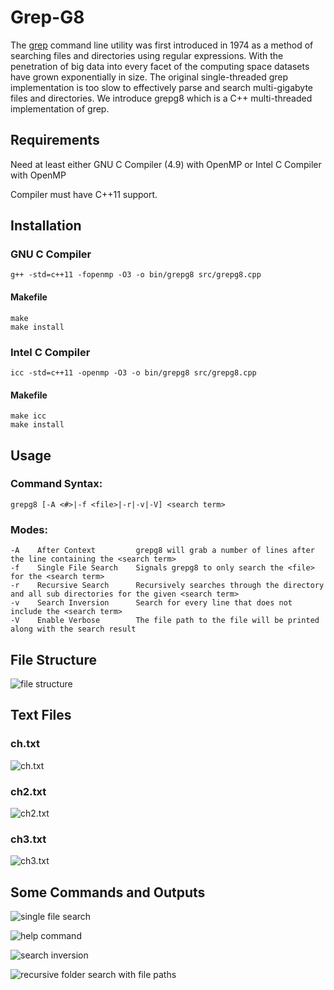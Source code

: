 # Grep-G8

The [grep](https://en.wikipedia.org/wiki/Grep) command line utility was first introduced in 1974 as a method of searching files and directories using regular expressions. With the penetration of big data into every facet of the computing space datasets have grown exponentially in size. The original single-threaded grep implementation is too slow to effectively parse and search multi-gigabyte files and directories. We introduce grepg8 which is a C++ multi-threaded implementation of grep.

## Requirements
Need at least either GNU C Compiler (4.9) with OpenMP or Intel C Compiler with OpenMP

Compiler must have C++11 support.

## Installation
### GNU C Compiler
```
g++ -std=c++11 -fopenmp -O3 -o bin/grepg8 src/grepg8.cpp
```

#### Makefile
```
make
make install
```

### Intel C Compiler
```
icc -std=c++11 -openmp -O3 -o bin/grepg8 src/grepg8.cpp
```

#### Makefile

```
make icc
make install
```

## Usage

### Command Syntax:
```
grepg8 [-A <#>|-f <file>|-r|-v|-V] <search term>
```

### Modes:
```
-A    After Context         grepg8 will grab a number of lines after the line containing the <search term>
-f    Single File Search    Signals grepg8 to only search the <file> for the <search term>
-r    Recursive Search      Recursively searches through the directory and all sub directories for the given <search term>
-v    Search Inversion      Search for every line that does not include the <search term>
-V    Enable Verbose        The file path to the file will be printed along with the search result

```

## File Structure
![file structure](https://github.com/ani-54321/Grep_G8/blob/main/imgs/file_structure.PNG?raw=true)

## Text Files

### ch.txt
![ch.txt](https://github.com/ani-54321/Grep_G8/blob/main/imgs/txt_file1.PNG?raw=true)

### ch2.txt
![ch2.txt](https://github.com/ani-54321/Grep_G8/blob/main/imgs/txt_file2.PNG?raw=true)

### ch3.txt
![ch3.txt](https://github.com/ani-54321/Grep_G8/blob/main/imgs/txt_file3.PNG?raw=true)

## Some Commands and Outputs

![single file search](https://github.com/ani-54321/Grep_G8/blob/main/imgs/out1.PNG?raw=true)

![help command](https://github.com/ani-54321/Grep_G8/blob/main/imgs/out2.PNG?raw=true)

![search inversion](https://github.com/ani-54321/Grep_G8/blob/main/imgs/out3.PNG?raw=true)

![recursive folder search with file paths](https://github.com/ani-54321/Grep_G8/blob/main/imgs/out4.PNG?raw=true)
